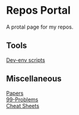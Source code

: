 # Repos Portal

A protal page for my repos.


## Tools

[Dev-env scripts](https://github.com/kirisky/EnvScripts)


## Miscellaneous

[Papers](https://github.com/kirisky/PaperCollection)    
[99-Problems](https://github.com/kirisky/NinetyNine-Problems)     
[Cheat Sheets](https://github.com/kirisky/CheatSheets)
